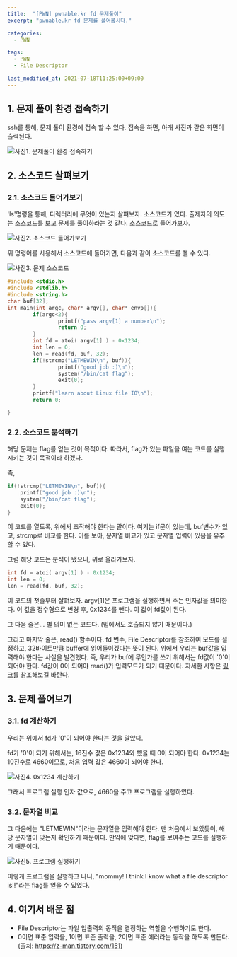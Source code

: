 ```yaml
---
title:  "[PWN] pwnable.kr fd 문제풀이"
excerpt: "pwnable.kr fd 문제를 풀어봅시다."

categories:
  - PWN

tags:
  - PWN
  - File Descriptor

last_modified_at: 2021-07-18T11:25:00+09:00
---
```


## 1. 문제 풀이 환경 접속하기
ssh를 통해, 문제 풀이 환경에 접속 할 수 있다. 접속을 하면, 아래 사진과 같은 화면이 출력된다.

![사진1. 문제풀이 환경 접속하기](https://github.com/op2gs2/op2gs2.github.io/blob/main/assets/images/2021/PWN/pwnable.kr%201%EB%B2%88%20%EB%AC%B8%EC%A0%9C%ED%92%80%EC%9D%B4/1.png?raw=true)


## 2. 소스코드 살펴보기

### 2.1. 소스코드 들어가보기
'ls'명령을 통해, 디렉터리에 무엇이 있는지 살펴보자. 소스코드가 있다. 출제자의 의도는 소스코드를 보고 문제를 풀이하라는 것 같다. 소스코드로 들어가보자.

![사진2. 소스코드 들어가보기](https://github.com/op2gs2/op2gs2.github.io/blob/main/assets/images/2021/PWN/pwnable.kr%201%EB%B2%88%20%EB%AC%B8%EC%A0%9C%ED%92%80%EC%9D%B4/2.png?raw=false)


위 명령어를 사용해서 소스코드에 들어가면, 다음과 같이 소스코드를 볼 수 있다.

![사진3. 문제 소스코드](https://github.com/op2gs2/op2gs2.github.io/blob/main/assets/images/2021/PWN/pwnable.kr%201%EB%B2%88%20%EB%AC%B8%EC%A0%9C%ED%92%80%EC%9D%B4/3.png?raw=true)

```c
#include <stdio.h>
#include <stdlib.h>
#include <string.h>
char buf[32];
int main(int argc, char* argv[], char* envp[]){
        if(argc<2){
                printf("pass argv[1] a number\n");
                return 0;
        }
        int fd = atoi( argv[1] ) - 0x1234;
        int len = 0;
        len = read(fd, buf, 32);
        if(!strcmp("LETMEWIN\n", buf)){
                printf("good job :)\n");
                system("/bin/cat flag");
                exit(0);
        }
        printf("learn about Linux file IO\n");
        return 0;

}
```

### 2.2. 소스코드 분석하기

해당 문제는 flag를 얻는 것이 목적이다.
따라서, flag가 있는 파일을 여는 코드를 실행 시키는 것이 목적이라 하겠다.

즉,
```c
if(!strcmp("LETMEWIN\n", buf)){
    printf("good job :)\n");
    system("/bin/cat flag");
    exit(0);
}
```
이 코드를 열도록, 위에서 조작해야 한다는 말이다. 
여기는 if문이 있는데, buf변수가 있고, strcmp로 비교를 한다. 이를 보아, 문자열 비교가 있고 문자열 입력이 있음을 유추할 수 있다.

그럼 해당 코드는 분석이 됐으니, 위로 올라가보자.

```c
int fd = atoi( argv[1] ) - 0x1234;
int len = 0;
len = read(fd, buf, 32);
```

이 코드의 첫줄부터 살펴보자. argv[1]은 프로그램을 실행하면서 주는 인자값을 의미한다. 이 값을 정수형으로 변경 후, 0x1234를 뺀다. 이 값이 fd값이 된다.

그 다음 줄은... 별 의미 없는 코드다. (밑에서도 호출되지 않기 때문이다.)

그리고 마지막 줄은, read() 함수이다.
fd 변수, File Descriptor를 참조하여 모드를 설정하고, 32바이트만큼 buffer에 읽어들이겠다는 뜻이 된다.
위에서 우리는 buf값을 입력해야 한다는 사실을 발견했다. 즉, 우리가 buf에 무언가를 쓰기 위해서는 fd값이 '0'이 되어야 한다. fd값이 0이 되어야 read()가 입력모드가 되기 때문이다. 자세한 사항은 [링크](https://z-man.tistory.com/151)를 참조해보길 바란다.



## 3. 문제 풀어보기

### 3.1. fd 계산하기
우리는 위에서 fd가 '0'이 되어야 한다는 것을 알았다.

fd가 '0'이 되기 위해서는, 16진수 값은 0x1234와 뺐을 때 0이 되어야 한다. 0x1234는 10진수로 4660이므로, 처음 입력 값은 4660이 되어야 한다.

![사진4. 0x1234 계산하기](https://github.com/op2gs2/op2gs2.github.io/blob/main/assets/images/2021/PWN/pwnable.kr%201%EB%B2%88%20%EB%AC%B8%EC%A0%9C%ED%92%80%EC%9D%B4/4.png?raw=true)

그래서 프로그램 실행 인자 값으로, 4660을 주고 프로그램을 실행하였다.

### 3.2. 문자열 비교

그 다음에는 "LETMEWIN"이라는 문자열을 입력해야 한다. 맨 처음에서 보았듯이, 해당 문자열이 맞는지 확인하기 때문이다. 만약에 맞다면, flag를 보여주는 코드를 실행하기 때문이다.

![사진5. 프로그램 실행하기](https://github.com/op2gs2/op2gs2.github.io/blob/main/assets/images/2021/PWN/pwnable.kr%201%EB%B2%88%20%EB%AC%B8%EC%A0%9C%ED%92%80%EC%9D%B4/5.png?raw=true)

이렇게 프로그램을 실행하고 나니, "mommy! I think I know what a file descriptor is!!"라는 flag를 얻을 수 있었다.

## 4. 여기서 배운 점

- File Descriptor는 파일 입출력의 동작을 결정하는 역할을 수행하기도 한다.
- 0이면 표준 입력을, 1이면 표준 출력을, 2이면 표준 에러라는 동작을 하도록 만든다.
(출처: https://z-man.tistory.com/151)